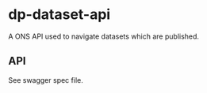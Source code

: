 dp-dataset-api
==================
A ONS API used to navigate datasets which are published.


 ## API
 See swagger spec file.
